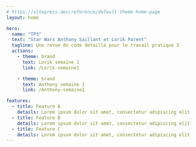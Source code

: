 ```yaml
---
# https://vitepress.dev/reference/default-theme-home-page
layout: home

hero:
  name: "TP3"
  text: "Star Wars Anthony Saillant et Lorik Parent"
  tagline: Une revue de code detaillé pour le travail pratique 3
  actions:
    - theme: brand
      text: Lorik semaine 1
      link: /Lorik-semaine1

    - theme: brand
      text: Anthony semaine 1
      link: /Anthony-semaine1

features:
  - title: Feature A
    details: Lorem ipsum dolor sit amet, consectetur adipiscing elit
  - title: Feature B
    details: Lorem ipsum dolor sit amet, consectetur adipiscing elit
  - title: Feature C
    details: Lorem ipsum dolor sit amet, consectetur adipiscing elit
---
```

